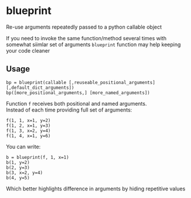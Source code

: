 # blueprint
Re-use arguments repeatedly passed to a python callable object

If you need to invoke the same function/method several times with somewhat siimlar set of arguments `blueprint` function may help keeping your code cleaner

## Usage
```
bp = blueprint(callable [,reuseable_positional_arguments] [,default_dict_arguments])
bp([more_positional_arguments,] [more_named_arguments])
```
Function `f` receives both positional and named arguments.<br>
Instead of each time providing full set of arguments:
```
f(1, 1, x=1, y=2)
f(1, 2, x=1, y=3)
f(1, 3, x=2, y=4)
f(1, 4, x=1, y=6)
```
You can write:
```
b = blueprint(f, 1, x=1)
b(1, y=2)
b(2, y=3)
b(3, x=2, y=4)
b(4, y=5)
```
Which better highlights difference in arguments by hiding repetitive values
